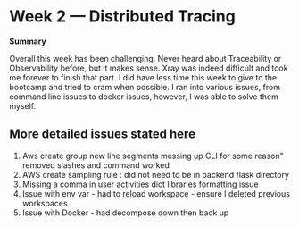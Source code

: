 # Week 2 — Distributed Tracing
**Summary** 

Overall this week has been challenging. Never heard about Traceability or Observability before, but it makes sense. Xray was indeed difficult and took me forever to finish that part. I did have less time this week to give to the bootcamp and tried to cram when possible. I ran into various issues, from command line issues to docker issues, however, I was able to solve them myself. 

## More detailed issues stated here
1. Aws create group new line segments messing up CLI for some reason" removed slashes and command worked
2. AWS create sampling rule : did not need to be in backend flask directory
3. Missing a comma in user activities dict libraries formatting issue
4. Issue with env var - had to reload workspace - ensure I deleted previous workspaces
5. Issue with Docker - had decompose down then back up
